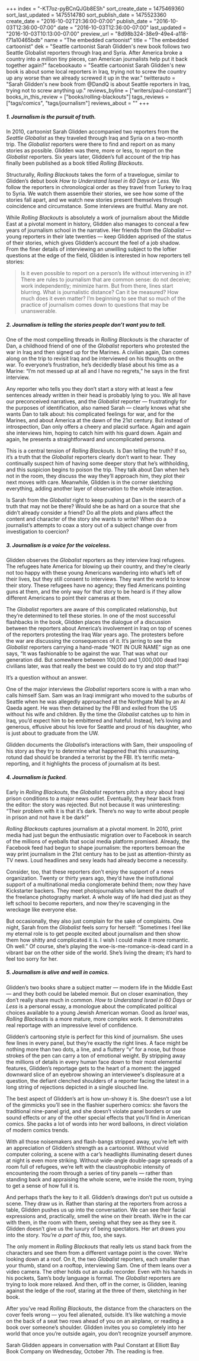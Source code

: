 +++
index = "-KT7oz-pyBCnQJGb8ESh"
sort_create_date = 1475469360
sort_last_updated = 1475514780
sort_publish_date = 1475523360
create_date = "2016-10-02T21:36:00-07:00"
publish_date = "2016-10-03T12:36:00-07:00"
date = "2016-10-03T12:36:00-07:00"
last_updated = "2016-10-03T10:13:00-07:00"
preview_url = "8d98b324-38e9-49e4-a118-f71a10465bdb"
name = "The embedded cartoonist"
title = "The embedded cartoonist"
dek = "Seattle cartoonist Sarah Glidden's new book follows two Seattle Globalist reporters through Iraq and Syria. After America broke a country into a million tiny pieces, can American journalists help put it back together again?"
facebookauto = "Seattle cartoonist Sarah Glidden's new book is about some local reporters in Iraq, trying not to screw the country up any worse than we already screwed it up in the war."
twitterauto = "Sarah Glidden's new book from @DandQ is about Seattle reporters in Iraq, trying not to screw anything up."
reviews_byline = ["writers/paul-constant"]
books_in_this_review = ["books/rolling-blackouts"]
tags_reviews = ["tags/comics", "tags/journalism"]
reviews_about = ""
+++

<p class="noindent"><h5> 1. Journalism is the pursuit of truth. </h5></p>

In 2010, cartoonist Sarah Glidden accompanied two reporters from the *Seattle Globalist* as they traveled through Iraq and Syria on a two-month trip. The *Globalist* reporters were there to find and report on as many stories as possible. Glidden was there, more or less, to report on the *Globalist* reporters. Six years later, Glidden’s full account of the trip has finally been published as a book titled *Rolling Blackouts*. 

Structurally, *Rolling Blackouts* takes the form of a travelogue, similar to Glidden’s debut book *How to Understand Israel in 60 Days or Less*. We follow the reporters in chronological order as they travel from Turkey to Iraq to Syria. We watch them assemble their stories, we see how some of the stories fall apart, and we watch new stories present themselves through coincidence and circumstance. Some interviews are fruitful. Many are not.

While *Rolling Blackouts* is absolutely a work of journalism about the Middle East at a pivotal moment in history, Glidden also manages to conceal a few years of journalism school in the narrative. Her friends from the *Globalist* — young reporters in their late twenties — keep Glidden apprised of the status of their stories, which gives Glidden’s account the feel of a job shadow. From the finer details of interviewing an unwilling subject to the loftier questions at the edge of the field, Glidden is interested in how reporters tell stories:

<blockquote>Is it even possible to report on a person’s life without intervening in it? There are rules to journalism that are common sense: do not deceive; work independently; minimize harm. But from there, lines start blurring. What is journalistic distance? Can it be measured? How much does it even matter? I’m beginning to see that so much of the practice of journalism comes down to questions that may be unanswerable.</blockquote>

<p class="noindent"><h5> 2. Journalism is telling the stories people don’t want you to tell. </h5></p>

One of the most compelling threads in *Rolling Blackouts* is the character of Dan, a childhood friend of one of the *Globalist* reporters who protested the war in Iraq and then signed up for the Marines. A civilian again, Dan comes along on the trip to revisit Iraq and be interviewed on his thoughts on the war. To everyone’s frustration, he’s decidedly blasé about his time as a Marine: “I’m not messed up at all and I have no regrets,” he says in the first interview.

Any reporter who tells you they don’t start a story with at least a few sentences already written in their head is probably lying to you. We all have our preconceived narratives, and the *Globalist* reporter — frustratingly for the purposes of identification, also named Sarah — clearly knows what she wants Dan to talk about: his complicated feelings for war, and for the Marines, and about America at the dawn of the 21st century. But instead of introspection, Dan only offers a cheery and placid surface. Again and again she interviews him, hoping to catch him with his guard down. Again and again, he presents a straightforward and uncomplicated persona.

This is a central tension of *Rolling Blackouts*. Is Dan telling the truth? If so, it’s a truth that the *Globalist* reporters clearly don’t want to hear. They continually suspect him of having some deeper story that he’s withholding, and this suspicion begins to poison the trip. They talk about Dan when he’s not in the room, they discuss the way they’ll approach him, they plot their next moves with care. Meanwhile, Glidden is in the corner sketching everything, adding another layer of observation to the whole interaction.

Is Sarah from the *Globalist* right to keep pushing at Dan in the search of a truth that may not be there? Would she be as hard on a source that she didn’t already consider a friend? Do all the plots and plans affect the content and character of the story she wants to write? When do a journalist’s attempts to coax a story out of a subject change over from investigation to coercion?

<p class="noindent"><h5> 3. Journalism is a voice for the voiceless. </h5></p>

Glidden observes the *Globalist* reporters as they interview Iraqi refugees. The refugees hate America for blowing up their country, and they’re clearly not too happy with these young Americans wandering into what’s left of their lives, but they still consent to interviews. They want the world to know their story. These refugees have no agency; they fled Americans pointing guns at them, and the only way for that story to be heard is if they allow different Americans to point their cameras at them.

The *Globalist* reporters are aware of this complicated relationship, but they’re determined to tell these stories. In one of the most successful flashbacks in the book, Glidden places the dialogue of a discussion between the reporters about America’s involvement in Iraq on top of scenes of the reporters protesting the Iraq War years ago. The protesters before the war are discussing the consequences of it. It’s jarring to see the *Globalist* reporters carrying a hand-made “NOT IN OUR NAME” sign as one says, “It was fashionable to be against the war. That was what our generation did. But somewhere between 100,000 and 1,000,000 dead Iraqi civilians later, was that really the best we could do to try and stop that?” 

It’s a question without an answer.

One of the major interviews the *Globalist* reporters score is with a man who calls himself Sam. Sam was an Iraqi immigrant who moved to the suburbs of Seattle when he was allegedly approached at the Northgate Mall by an Al Qaeda agent. He was then detained by the FBI and exiled from the US without his wife and children. By the time the *Globalist* catches up to him in Iraq, you’d expect him to be embittered and hateful. Instead, he’s loving and generous, effusive about his love for Seattle and proud of his daughter, who is just about to graduate from the UW.

Glidden documents the *Globalist*’s interactions with Sam, their unspooling of his story as they try to determine what happened that this unassuming, rotund dad should be branded a terrorist by the FBI. It’s terrific meta-reporting, and it highlights the process of journalism at its best.

<p class="noindent"><h5> 4. Journalism is fucked. </h5></p>

Early in *Rolling Blackouts*, the *Globalist* reporters pitch a story about Iraqi prison conditions to a major news outlet. Eventually, they hear back from the editor: the story was rejected. But not because it was uninteresting: “Their problem with it is that it’s dark. There’s no way to write about people in prison and not have it be dark!”

*Rolling Blackouts* captures journalism at a pivotal moment. In 2010, print media had just begun the enthusiastic migration over to Facebook in search of the millions of eyeballs that social media platform promised. Already, the Facebook feed had begun to shape journalism: the reporters bemoan the way print journalism in the 21st century has to be just as attention-thirsty as TV news. Loud headlines and sexy leads had already become a necessity.

Consider, too, that these reporters don’t enjoy the support of a news organization. Twenty or thirty years ago, they’d have the institutional support of a multinational media conglomerate behind them; now they have Kickstarter backers. They meet photojournalists who lament the death of the freelance photography market. A whole way of life had died just as they left school to become reporters, and now they’re scavenging in the wreckage like everyone else.

But occasionally, they also just complain for the sake of complaints. One night, Sarah from the *Globalist* feels sorry for herself: “Sometimes I feel like my eternal role is to get people excited about journalism and then show them how shitty and complicated it is. I wish I could make it more romantic. Oh well.” Of course, she’s playing the woe-is-me-romance-is-dead card in a vibrant bar on the other side of the world. She’s living the dream; it’s hard to feel too sorry for her.

<p class="noindent"><h5> 5. Journalism is alive and well in comics. </h5></p>

Glidden’s two books share a subject matter — modern life in the Middle East — and they both could be labeled memoir. But on closer examination, they don’t really share much in common. *How to Understand Israel in 60 Days or Less* is a personal essay, a monologue about the complicated political choices available to a young Jewish American woman. Good as *Israel* was, *Rolling Blackouts* is a more mature, more complex work. It demonstrates real reportage with an impressive level of confidence. 

Glidden’s cartooning style is perfect for this kind of journalism. She uses few lines in every panel, but they’re exactly the right lines. A face might be nothing more than two dots, a line, and a fluttery “v” for a nose, but those strokes of the pen can carry a ton of emotional weight. By stripping away the millions of details in every human face down to their most elemental features, Glidden’s reportage gets to the heart of a moment: the jagged downward slice of an eyebrow showing an interviewee's displeasure at a question, the defiant clenched shoulders of a reporter facing the latest in a long string of rejections depicted in a single slouched line.

The best aspect of Glidden’s art is how un-showy it is. She doesn’t use a lot of the gimmicks you’ll see in the flashier superhero comics: she favors the traditional nine-panel grid, and she doesn’t violate panel borders or use sound effects or any of the other special effects that you’ll find in American comics. She packs a lot of words into her word balloons, in direct violation of modern comics trends.

With all those noisemakers and flash-bangs stripped away, you’re left with an appreciation of Glidden’s strength as a cartoonist. Without vivid computer coloring, a scene with a car’s headlights illuminating desert dunes at night is even more striking. Without wide-angle double-page spreads of a room full of refugees, we’re left with the claustrophobic intensity of encountering the room through a series of tiny panels — rather than standing back and appraising the whole scene, we’re inside the room, trying to get a sense of how full it is. 

And perhaps that’s the key to it all. Glidden’s drawings don’t put us outside a scene. They draw us in. Rather than staring at the reporters from across a table, Glidden pushes us up into the conversation. We can see their facial expressions and, practically, smell the wine on their breath. We’re in the car with them, in the room with them, seeing what they see as they see it. Glidden doesn’t give us the luxury of being spectators. Her art draws you into the story. *You’re a part of this, too*, she says.

The only moment in *Rolling Blackouts* that really lets us stand back from the characters and see them from a different vantage point is the cover. We’re looking down at a roof. On it, the two *Globalist* reporters, each smaller than your thumb, stand on a rooftop, interviewing Sam. One of them leans over a video camera. The other holds out an audio recorder. Even with his hands in his pockets, Sam’s body language is formal. The *Globalist* reporters are trying to look more relaxed. And then, off in the corner, is Glidden, leaning against the ledge of the roof, staring at the three of them, sketching in her book. 

After you’ve read *Rolling Blackouts*, the distance from the characters on the cover feels wrong — you feel alienated, outside. It’s like watching a movie on the back of a seat two rows ahead of you on an airplane, or reading a book over someone’s shoulder. Glidden invites you so completely into her world that once you’re outside again, you don’t recognize yourself anymore.

<p class="footer">Sarah Glidden appears in conversation with Paul Constant at Elliott Bay Book Company on Wednesday, October 7th. The reading is free.</p>

